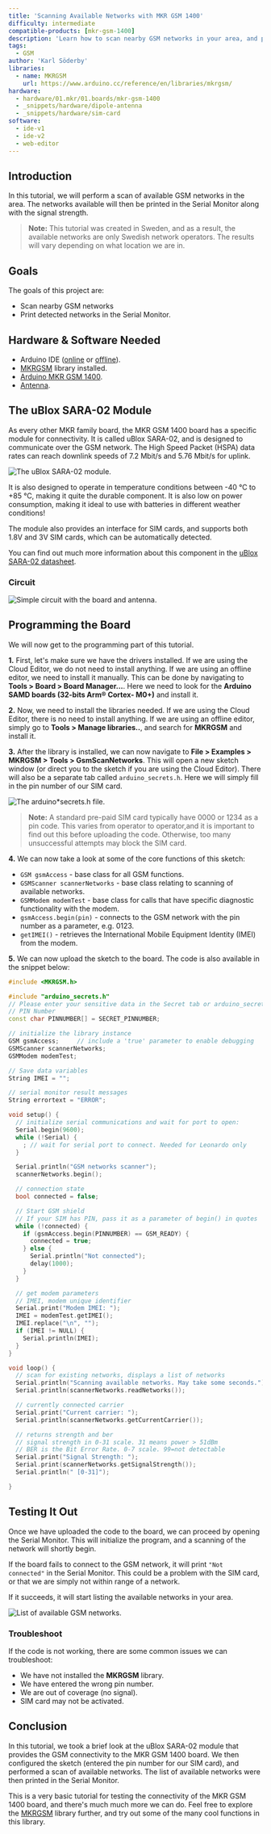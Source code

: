 ```yaml
---
title: 'Scanning Available Networks with MKR GSM 1400'
difficulty: intermediate
compatible-products: [mkr-gsm-1400]
description: 'Learn how to scan nearby GSM networks in your area, and print them out in the Serial Monitor.'
tags:
  - GSM
author: 'Karl Söderby'
libraries: 
  - name: MKRGSM
    url: https://www.arduino.cc/reference/en/libraries/mkrgsm/
hardware:
  - hardware/01.mkr/01.boards/mkr-gsm-1400
  - _snippets/hardware/dipole-antenna
  - _snippets/hardware/sim-card
software:
  - ide-v1
  - ide-v2
  - web-editor
---
```


## Introduction 

In this tutorial, we will perform a scan of available GSM networks in the area. The networks available will then be printed in the Serial Monitor along with the signal strength. 

>**Note:** This tutorial was created in Sweden, and as a result, the available networks are only Swedish network operators. The results will vary depending on what location we are in. 

## Goals

The goals of this project are:

- Scan nearby GSM networks
- Print detected networks in the Serial Monitor.

## Hardware & Software Needed

- Arduino IDE ([online](https://create.arduino.cc/) or [offline](https://www.arduino.cc/en/main/software)).
- [MKRGSM](https://www.arduino.cc/en/Reference/GSM) library installed.
- [Arduino MKR GSM 1400](https://store.arduino.cc/mkr-gsm-1400).
- [Antenna](https://store.arduino.cc/antenna).

## The uBlox SARA-02 Module

As every other MKR family board, the MKR GSM 1400 board has a specific module for connectivity. It is called uBlox SARA-02, and is designed to communicate over the GSM network. The High Speed Packet (HSPA) data rates can reach downlink speeds of 7.2 Mbit/s and 5.76 Mbit/s for uplink. 

![The uBlox SARA-02 module.](assets/MKRGSM*T2*IMG00.png)

It is also designed to operate in temperature conditions between -40 °C to +85 °C, making it quite the durable component. It is also low on power consumption, making it ideal to use with batteries in different weather conditions!

The module also provides an interface for SIM cards, and supports both 1.8V and 3V SIM cards, which can be automatically detected. 

You can find out much more information about this component in the <a href="https://www.u-blox.com/sites/default/files/SARA-U2*DataSheet*UBX-13005287.pdf" target="_blank">uBlox SARA-02 datasheet</a>.

### Circuit

![Simple circuit with the board and antenna.](assets/MKRGSM*T2*IMG01.png)

## Programming the Board

We will now get to the programming part of this tutorial. 

**1.** First, let's make sure we have the drivers installed. If we are using the Cloud Editor, we do not need to install anything. If we are using an offline editor, we need to install it manually. This can be done by navigating to **Tools > Board > Board Manager...**. Here we need to look for the **Arduino SAMD boards (32-bits Arm® Cortex- M0+)** and install it. 

**2.** Now, we need to install the libraries needed. If we are using the Cloud Editor, there is no need to install anything. If we are using an offline editor, simply go to **Tools > Manage libraries..**, and search for **MKRGSM** and install it.

**3.** After the library is installed, we can now navigate to **File > Examples > MKRGSM > Tools > GsmScanNetworks**. This will open a new sketch window (or direct you to the sketch if you are using the Cloud Editor). There will also be a separate tab called `arduino_secrets.h`. Here we will simply fill in the pin number of our SIM card. 

![The arduino*secrets.h file.](assets/SECRET*TAB.png)

>**Note:** A standard pre-paid SIM card typically have 0000 or 1234 as a pin code. This varies from operator to operator,and it is important to find out this before uploading the code. Otherwise, too many unsuccessful attempts may block the SIM card.

**4.** We can now take a look at some of the core functions of this sketch:

- `GSM gsmAccess` - base class for all GSM functions.
- `GSMScanner scannerNetworks` - base class relating to scanning of available networks.
- `GSMModem modemTest` - base class for calls that have specific diagnostic functionality with the modem.
- `gsmAccess.begin(pin)` - connects to the GSM network with the pin number as a parameter, e.g. 0123.
- `getIMEI()` - retrieves the International Mobile Equipment Identity (IMEI) from the modem.

**5.** We can now upload the sketch to the board. The code is also available in the snippet below:

```cpp
#include <MKRGSM.h>

#include "arduino_secrets.h" 
// Please enter your sensitive data in the Secret tab or arduino_secrets.h
// PIN Number
const char PINNUMBER[] = SECRET_PINNUMBER;

// initialize the library instance
GSM gsmAccess;     // include a 'true' parameter to enable debugging
GSMScanner scannerNetworks;
GSMModem modemTest;

// Save data variables
String IMEI = "";

// serial monitor result messages
String errortext = "ERROR";

void setup() {
  // initialize serial communications and wait for port to open:
  Serial.begin(9600);
  while (!Serial) {
    ; // wait for serial port to connect. Needed for Leonardo only
  }

  Serial.println("GSM networks scanner");
  scannerNetworks.begin();

  // connection state
  bool connected = false;

  // Start GSM shield
  // If your SIM has PIN, pass it as a parameter of begin() in quotes
  while (!connected) {
    if (gsmAccess.begin(PINNUMBER) == GSM_READY) {
      connected = true;
    } else {
      Serial.println("Not connected");
      delay(1000);
    }
  }

  // get modem parameters
  // IMEI, modem unique identifier
  Serial.print("Modem IMEI: ");
  IMEI = modemTest.getIMEI();
  IMEI.replace("\n", "");
  if (IMEI != NULL) {
    Serial.println(IMEI);
  }
}

void loop() {
  // scan for existing networks, displays a list of networks
  Serial.println("Scanning available networks. May take some seconds.");
  Serial.println(scannerNetworks.readNetworks());

  // currently connected carrier
  Serial.print("Current carrier: ");
  Serial.println(scannerNetworks.getCurrentCarrier());

  // returns strength and ber
  // signal strength in 0-31 scale. 31 means power > 51dBm
  // BER is the Bit Error Rate. 0-7 scale. 99=not detectable
  Serial.print("Signal Strength: ");
  Serial.print(scannerNetworks.getSignalStrength());
  Serial.println(" [0-31]");

}
```

## Testing It Out

Once we have uploaded the code to the board, we can proceed by opening the Serial Monitor. This will initialize the program, and a scanning of the network will shortly begin. 

If the board fails to connect to the GSM network, it will print `"Not connected"` in the Serial Monitor. This could be a problem with the SIM card, or that we are simply not within range of a network.

If it succeeds, it will start listing the available networks in your area.

![List of available GSM networks.](assets/MKRGSM*T2*IMG02.png)

### Troubleshoot

If the code is not working, there are some common issues we can troubleshoot:

- We have not installed the **MKRGSM** library.
- We have entered the wrong pin number.
- We are out of coverage (no signal).
- SIM card may not be activated.

## Conclusion

In this tutorial, we took a brief look at the uBlox SARA-02 module that provides the GSM connectivity to the MKR GSM 1400 board. We then configured the sketch (entered the pin number for our SIM card), and performed a scan of available networks. The list of available networks were then printed in the Serial Monitor.

This is a very basic tutorial for testing the connectivity of the MKR GSM 1400 board, and there's much much more we can do. Feel free to explore the [MKRGSM](https://www.arduino.cc/en/Reference/GSM) library further, and try out some of the many cool functions in this library.

